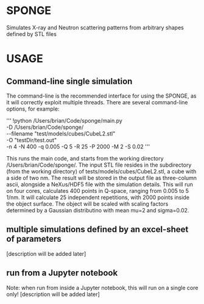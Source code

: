 # SPONGE
Simulates X-ray and Neutron scattering patterns from arbitrary shapes defined by STL files

# USAGE
## Command-line single simulation
The command-line is the recommended interface for using the SPONGE, as it will correctly exploit multiple threads. There are several command-line options, for example: 

'''
!python /Users/brian/Code/sponge/main.py \
-D /Users/brian/Code/sponge/ \
--filename "test/models/cubes/CubeL2.stl" \
-O "testDir/test.out" \
-n 4 -N 400 -q 0.005 -Q 5 -R 25 -P 2000 -M 2 -S 0.02
'''

This runs the main code, and starts from the working directory /Users/brian/Code/sponge/. 
The input STL file resides in the subdirectory (from the working directory) of tests/models/cubes/CubeL2.stl, a cube with a side of two nm. 
The result will be stored in the output file as three-column ascii, alongside a NeXus/HDF5 file with the simulation details. 
This will run on four cores, calculates 400 points in Q-space, ranging from 0.005 to 5 1/nm. 
It will calculate 25 independent repetitions, with 2000 points inside the object surface. 
The object will be scaled with scaling factors determined by a Gaussian distributino with mean mu=2 and sigma=0.02. 

## multiple simulations defined by an excel-sheet of parameters
[description will be added later]

## run from a Jupyter notebook
Note: when run from inside a Jupyter notebook, this will run on a single core only!
[description will be added later]
